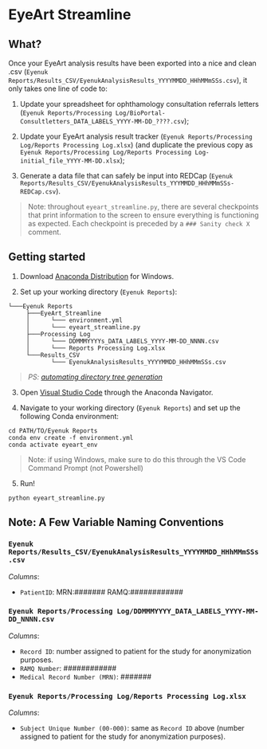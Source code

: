 # EyeArt Streamline

## What?
Once your EyeArt analysis results have been exported into a nice and clean .csv (`Eyenuk Reports/Results_CSV/EyenukAnalysisResults_YYYYMMDD_HHhMMmSSs.csv`), it only takes one line of code to:

1) Update your spreadsheet for ophthamology consultation referrals letters (`Eyenuk Reports/Processing Log/BioPortal-Consultletters_DATA_LABELS_YYYY-MM-DD_????.csv`);
   
2) Update your EyeArt analysis result tracker (`Eyenuk Reports/Processing Log/Reports Processing Log.xlsx`) (and duplicate the previous copy as `Eyenuk Reports/Processing Log/Reports Processing Log-initial_file_YYYY-MM-DD.xlsx`);
   
3) Generate a data file that can safely be input into REDCap (`Eyenuk Reports/Results_CSV/EyenukAnalysisResults_YYYMMDD_HHhMMmSSs-REDCap.csv`).

> Note: throughout `eyeart_streamline.py`, there are several checkpoints that print information to the screen to ensure everything is functioning as expected. Each checkpoint is preceded by a `### Sanity check X` comment.

## Getting started

1. Download [Anaconda Distribution](https://www.anaconda.com/download/success) for Windows.

2. Set up your working directory (`Eyenuk Reports`):
```
└───Eyenuk Reports
     ├───EyeArt_Streamline
     │      └─── environment.yml
     │      └─── eyeart_streamline.py
     ├───Processing Log
     │      └─── DDMMMYYYYs_DATA_LABELS_YYYY-MM-DD_NNNN.csv
     │      └─── Reports Processing Log.xlsx
     └───Results_CSV
            └─── EyenukAnalysisResults_YYYYMMDD_HHhMMmSSs.csv 
```
> _PS: [automating directory tree generation](https://tree.nathanfriend.io)_

3. Open [Visual Studio Code](https://code.visualstudio.com/) through the Anaconda Navigator.

4. Navigate to your working directory (`Eyenuk Reports`) and set up the following Conda environment:
```
cd PATH/TO/Eyenuk Reports
conda env create -f environment.yml
conda activate eyeart_env
```
> Note: if using Windows, make sure to do this through the VS Code Command Prompt (not Powershell)

5. Run!
```
python eyeart_streamline.py
```

## Note: A Few Variable Naming Conventions

### `Eyenuk Reports/Results_CSV/EyenukAnalysisResults_YYYYMMDD_HHhMMmSSs.csv`

_Columns_:
* `PatientID`: MRN:####### RAMQ:############

### `Eyenuk Reports/Processing Log/DDMMMYYYY_DATA_LABELS_YYYY-MM-DD_NNNN.csv`

_Columns_:
* `Record ID`: number assigned to patient for the study for anonymization purposes.
* `RAMQ Number`: ############
* `Medical Record Number (MRN)`: #######

### `Eyenuk Reports/Processing Log/Reports Processing Log.xlsx`

_Columns_:
* `Subject Unique Number (00-000)`: same as `Record ID` above (number assigned to patient for the study for anonymization purposes).
